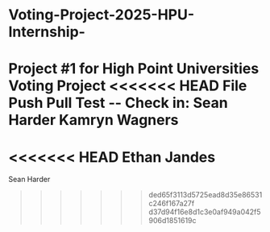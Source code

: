 # Voting-Project-2025-HPU-Internship-
Project #1 for High Point Universities Voting Project
<<<<<<< HEAD
File Push Pull Test -- Check in:
Sean Harder
Kamryn Wagners
=======
<<<<<<< HEAD
Ethan Jandes
=======

Sean Harder
>>>>>>> ded65f3113d5725ead8d35e86531c246f167a27f
>>>>>>> d37d94f16e8d1c3e0af949a042f5906d1851619c
